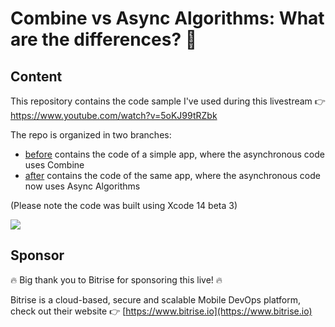 # Combine vs Async Algorithms: What are the differences? 🤨

## Content

This repository contains the code sample I've used during this livestream 👉 https://www.youtube.com/watch?v=5oKJ99tRZbk

The repo is organized in two branches:

* [before](https://github.com/vincent-pradeilles/live-async-algorithms/tree/before) contains the code of a simple app, where the asynchronous code uses Combine
* [after](https://github.com/vincent-pradeilles/live-async-algorithms/tree/after) contains the code of the same app, where the asynchronous code now uses Async Algorithms

(Please note the code was built using Xcode 14 beta 3)

[![](https://img.youtube.com/vi/5oKJ99tRZbk/0.jpg)](https://www.youtube.com/watch?v=5oKJ99tRZbk)

## Sponsor

🔥 Big thank you to Bitrise for sponsoring this live! 🔥

Bitrise is a cloud-based, secure and scalable Mobile DevOps platform, check out their website 👉 [https://www.bitrise.io](https://www.bitrise.io)
